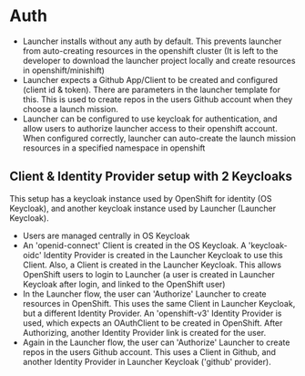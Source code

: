 # Auth

* Launcher installs without any auth by default. This prevents launcher from auto-creating resources in the openshift cluster (It is left to the developer to download the launcher project locally and create resources in openshift/minishift)
* Launcher expects a Github App/Client to be created and configured (client id & token). There are parameters in the launcher template for this. This is used to create repos in the users Github account when they choose a launch mission.
* Launcher can be configured to use keycloak for authentication, and allow users to authorize launcher access to their openshift account. When configured correctly, launcher can auto-create the launch mission resources in a specified namespace in openshift


## Client & Identity Provider setup with 2 Keycloaks

This setup has a keycloak instance used by OpenShift for identity (OS Keycloak), and another keycloak instance used by Launcher (Launcher Keycloak).

* Users are managed centrally in OS Keycloak
* An 'openid-connect' Client is created in the OS Keycloak. A 'keycloak-oidc' Identity Provider is created in the Launcher Keycloak to use this Client. Also, a Client is created in the Launcher Keycloak. This allows OpenShift users to login to Launcher (a user is created in Launcher Keycloak after login, and linked to the OpenShift user)
* In the Launcher flow, the user can 'Authorize' Launcher to create resources in OpenShift. This uses the same Client in Launcher Keycloak, but a different Identity Provider. An 'openshift-v3' Identity Provider is used, which expects an OAuthClient to be created in OpenShift. After Authorizing, another Identity Provider link is created for the user.
* Again in the Launcher flow, the user can 'Authorize' Launcher to create repos in the users Github account. This uses a Client in Github, and another Identity Provider in Launcher Keycloak ('github' provider).